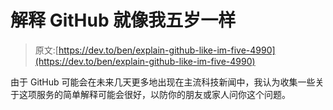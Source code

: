 # 解释 GitHub 就像我五岁一样

> 原文:[https://dev.to/ben/explain-github-like-im-five-4990](https://dev.to/ben/explain-github-like-im-five-4990)

由于 GitHub 可能会在未来几天更多地出现在主流科技新闻中，我认为收集一些关于这项服务的简单解释可能会很好，以防你的朋友或家人问你这个问题。